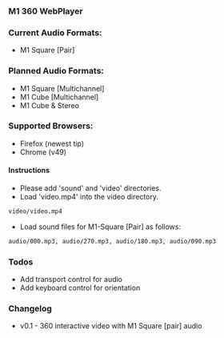 ### M1 360 WebPlayer
### 
### 
### Current Audio Formats:
 - M1 Square [Pair]
### Planned Audio Formats: 
 - M1 Square [Multichannel]
 - M1 Cube [Multichannel]
 - M1 Cube & Stereo
### Supported Browsers: 
 - Firefox (newest tip)
 - Chrome (v49)
#### Instructions
 - Please add 'sound' and 'video' directories.
 - Load 'video.mp4' into the video directory.
```sh
video/video.mp4
```
 - Load sound files for M1-Square [Pair] as follows:
```sh
audio/000.mp3, audio/270.mp3, audio/180.mp3, audio/090.mp3
```
### Todos

 - Add transport control for audio
 - Add keyboard control for orientation
 ### Changelog
 - v0.1 - 360 interactive video with M1 Square [pair] audio
